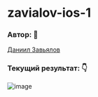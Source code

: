 # zavialov-ios-1

### Автор: :monocle_face:
[Даниил Завьялов](https://github.com/zavyalov-daniil)

### Текущий результат: :point_down:

![image](https://github.com/zavyalov-daniil/zavyalov-ios-1/assets/113830014/035d06c7-dfac-41ea-9c98-6517f3f1aeab)
